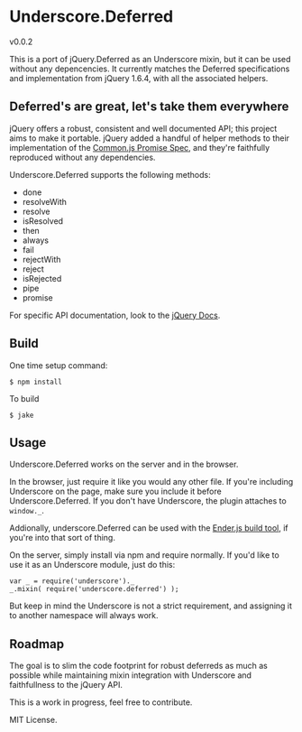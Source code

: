 # Underscore.Deferred

v0.0.2

This is a port of jQuery.Deferred as an Underscore mixin, but it can be
used without any depencencies. It currently matches the Deferred specifications
and implementation from jQuery 1.6.4, with all the associated helpers.

## Deferred's are great, let's take them everywhere

jQuery offers a robust, consistent and well documented API; this project aims
to make it portable. jQuery added a handful of helper methods to their
implementation of the [Common.js Promise Spec][promise], and they're faithfully
reproduced without any dependencies.

Underscore.Deferred supports the following methods:

* done
* resolveWith
* resolve
* isResolved
* then
* always
* fail
* rejectWith
* reject
* isRejected
* pipe
* promise

For specific API documentation, look to the [jQuery Docs][jquery-docs].

## Build

One time setup command:

```
$ npm install
```

To build

```
$ jake
```


## Usage

Underscore.Deferred works on the server and in the browser.

In the browser, just require it like you would any other file. If you're
including Underscore on the page, make sure you include it before
Underscore.Deferred. If you don't have Underscore, the plugin attaches to
`window._`.

Addionally, underscore.Deferred can be used with the [Ender.js build
tool][ender], if you're into that sort of thing.

On the server, simply install via npm and require normally. If you'd like to
use it as an Underscore module, just do this:

    var _ = require('underscore')._
    _.mixin( require('underscore.deferred') );

But keep in mind the Underscore is not a strict requirement, and assigning it
to another namespace will always work.

## Roadmap

The goal is to slim the code footprint for robust deferreds as much as
possible while maintaining mixin integration with Underscore and faithfullness
to the jQuery API.

This is a work in progress, feel free to contribute.

MIT License.

[promise]: http://wiki.commonjs.org/wiki/Promises
[jquery-docs]: http://api.jquery.com/category/deferred-object/
[ender]: http://ender.no.de/
